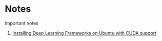 # Notes
Important notes

1. [Installing Deep Learning Frameworks on Ubuntu with CUDA support](https://github.com/shin7/Notes/tree/master/Installing_Deep_Learning_Frameworks_with_CUDA_support)
